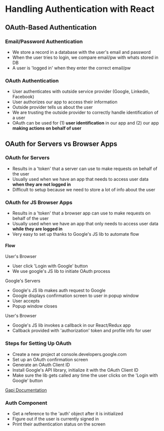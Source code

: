 # Handling Authentication with React

## OAuth-Based Authentication

### Email/Password Authentication
* We store a record in a database with the user's email and password
* When the user tries to login, we compare email/pw with whats stored in DB
* A user is 'logged in' when they enter the correct email/pw

### OAuth Authentication
* User authenticates with outside service provider (Google, Linkedin, Facebook)
* User authorizes our app to access their information
* Outside provider tells us about the user
* We are trusting the outside provider to correctly handle identification of a user
* OAuth can be used for (1) **user identification** in our app and (2) our app **making actions on behalf of user**


## OAuth for Servers vs Browser Apps

### OAuth for Servers
* Results in a 'token' that a server can use to make requests on behalf of the user
* Usually used when we have an app that needs to access user data **when they are not logged in**
* Difficult to setup because we need to store a lot of info about the user

### OAuth for JS Browser Apps
* Results in a 'token' that a browser app can use to make requests on behalf of the user
* Usually used when we have an app that only needs to access user data **while they are logged in**
* Very easy to set up thanks to Google's JS lib to automate flow

#### Flow

User's Browser 
* User click 'Login with Google' button
* We use google's JS lib to initiate OAuth process 

Google's Servers
* Google's JS lib makes auth request to Google
* Google displays confirmation screen to user in popup window
* User accepts
* Popup window closes

User's Browser
* Google's JS lib invokes a callback in our React/Redux app
* Callback provided with 'authorization' token and profile info for user

### Steps for Setting Up OAuth
* Create a new project at console.developers.google.com
* Set up an OAuth confirmation screen
* Generate an OAuth Client ID
* Install Google's API library, initialize it with the OAuth Client ID
* Make sure the lib gets called any time the user clicks on the 'Login with Google' button

[Gapi Documentation](https://developers.google.com/identity/sign-in/web/reference#authentication)


### Auth Component
* Get a reference to the 'auth' object after it is initialized
* Figure out if the user is currently signed in
* Print their authentication status on the screen